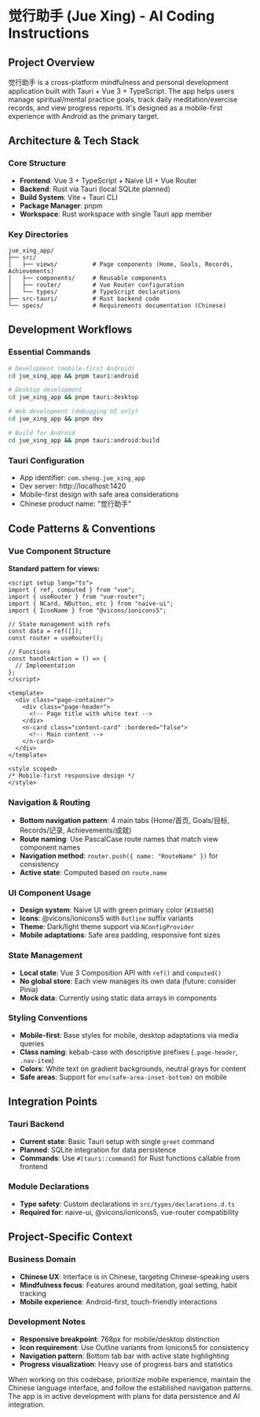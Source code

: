 # 觉行助手 (Jue Xing) - AI Coding Instructions

## Project Overview

觉行助手 is a cross-platform mindfulness and personal development application built with Tauri + Vue 3 + TypeScript. The app helps users manage spiritual/mental practice goals, track daily meditation/exercise records, and view progress reports. It's designed as a mobile-first experience with Android as the primary target.

## Architecture & Tech Stack

### Core Structure

- **Frontend**: Vue 3 + TypeScript + Naive UI + Vue Router
- **Backend**: Rust via Tauri (local SQLite planned)
- **Build System**: Vite + Tauri CLI
- **Package Manager**: pnpm
- **Workspace**: Rust workspace with single Tauri app member

### Key Directories

```
jue_xing_app/
├── src/
│   ├── views/          # Page components (Home, Goals, Records, Achievements)
│   ├── components/     # Reusable components
│   ├── router/         # Vue Router configuration
│   └── types/          # TypeScript declarations
├── src-tauri/          # Rust backend code
└── specs/              # Requirements documentation (Chinese)
```

## Development Workflows

### Essential Commands

```bash
# Development (mobile-first Android)
cd jue_xing_app && pnpm tauri:android

# Desktop development
cd jue_xing_app && pnpm tauri:desktop

# Web development (debugging UI only)
cd jue_xing_app && pnpm dev

# Build for Android
cd jue_xing_app && pnpm tauri:android:build
```

### Tauri Configuration

- App identifier: `com.sheng.jue_xing_app`
- Dev server: http://localhost:1420
- Mobile-first design with safe area considerations
- Chinese product name: "觉行助手"

## Code Patterns & Conventions

### Vue Component Structure

**Standard pattern for views:**

```vue
<script setup lang="ts">
import { ref, computed } from "vue";
import { useRouter } from "vue-router";
import { NCard, NButton, etc } from "naive-ui";
import { IconName } from "@vicons/ionicons5";

// State management with refs
const data = ref([]);
const router = useRouter();

// Functions
const handleAction = () => {
  // Implementation
};
</script>

<template>
  <div class="page-container">
    <div class="page-header">
      <!-- Page title with white text -->
    </div>
    <n-card class="content-card" :bordered="false">
      <!-- Main content -->
    </n-card>
  </div>
</template>

<style scoped>
/* Mobile-first responsive design */
</style>
```

### Navigation & Routing

- **Bottom navigation pattern**: 4 main tabs (Home/首页, Goals/目标, Records/记录, Achievements/成就)
- **Route naming**: Use PascalCase route names that match view component names
- **Navigation method**: `router.push({ name: "RouteName" })` for consistency
- **Active state**: Computed based on `route.name`

### UI Component Usage

- **Design system**: Naive UI with green primary color (`#18a058`)
- **Icons**: @vicons/ionicons5 with `Outline` suffix variants
- **Theme**: Dark/light theme support via `NConfigProvider`
- **Mobile adaptations**: Safe area padding, responsive font sizes

### State Management

- **Local state**: Vue 3 Composition API with `ref()` and `computed()`
- **No global store**: Each view manages its own data (future: consider Pinia)
- **Mock data**: Currently using static data arrays in components

### Styling Conventions

- **Mobile-first**: Base styles for mobile, desktop adaptations via media queries
- **Class naming**: kebab-case with descriptive prefixes (`.page-header`, `.nav-item`)
- **Colors**: White text on gradient backgrounds, neutral grays for content
- **Safe areas**: Support for `env(safe-area-inset-bottom)` on mobile

## Integration Points

### Tauri Backend

- **Current state**: Basic Tauri setup with single `greet` command
- **Planned**: SQLite integration for data persistence
- **Commands**: Use `#[tauri::command]` for Rust functions callable from frontend

### Module Declarations

- **Type safety**: Custom declarations in `src/types/declarations.d.ts`
- **Required for**: naive-ui, @vicons/ionicons5, vue-router compatibility

## Project-Specific Context

### Business Domain

- **Chinese UX**: Interface is in Chinese, targeting Chinese-speaking users
- **Mindfulness focus**: Features around meditation, goal setting, habit tracking
- **Mobile experience**: Android-first, touch-friendly interactions

### Development Notes

- **Responsive breakpoint**: 768px for mobile/desktop distinction
- **Icon requirement**: Use Outline variants from Ionicons5 for consistency
- **Navigation pattern**: Bottom tab bar with active state highlighting
- **Progress visualization**: Heavy use of progress bars and statistics

When working on this codebase, prioritize mobile experience, maintain the Chinese language interface, and follow the established navigation patterns. The app is in active development with plans for data persistence and AI integration.
